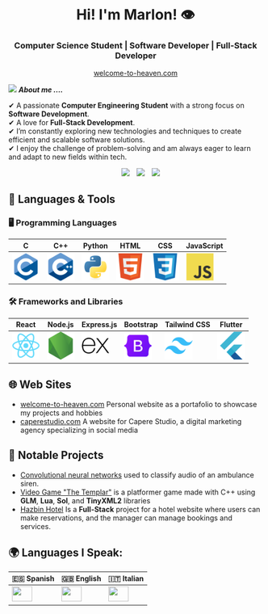 <h1 align="center">Hi! I'm Marlon! 👁️</h1>
<h3 align="center">Computer Science Student | Software Developer | Full-Stack Developer</h3>
<p align="center">
    <a href="https://welcome-to-heaven.com" target="_blank">welcome-to-heaven.com</a>
</p>

<img src="https://media.giphy.com/media/iY8CRBdQXODJSCERIr/giphy.gif" width="30px">&nbsp;***About me ....***

✔ A passionate **Computer Engineering Student** with a strong focus on **Software Development**.<br>
✔ A love for **Full-Stack Development**.<br>
✔ I’m constantly exploring new technologies and techniques to create efficient and scalable software solutions.<br>
✔ I enjoy the challenge of problem-solving and am always eager to learn and adapt to new fields within tech.<br>




<p align="center">

 <div align="center"  class="icons-social" style="margin-left: 10px;">
        <a style="margin-left: 10px;"  target="_blank" href="https://www.linkedin.com/in/marlon-mq-4a2a1221b">
			<img src="https://img.icons8.com/doodle/40/000000/linkedin--v2.png"></a>
        <a style="margin-left: 10px;" target="_blank" href="https://github.com/MarlonMQ">
		    <img src="https://img.icons8.com/doodle/40/000000/github--v1.png"></a>
        <a style="margin-left: 10px;" target="_blank" href="https://www.instagram.com/welcome__to_heaveen00/">
			<img src="https://img.icons8.com/doodle/40/000000/instagram-new--v2.png"></a>
      </div>

</p>

## 🚀 Languages & Tools

### 🖥️ Programming Languages
| C | C++ | Python | HTML | CSS | JavaScript |
|---|----|--------|------|-----|------------|
| <img src="https://github.com/devicons/devicon/blob/master/icons/c/c-original.svg" width="55" height="55"/> | <img src="https://github.com/devicons/devicon/blob/master/icons/cplusplus/cplusplus-original.svg" width="55" height="55"/> | <img src="https://github.com/devicons/devicon/blob/master/icons/python/python-original.svg" width="55" height="55"/> | <img src="https://github.com/devicons/devicon/blob/master/icons/html5/html5-original.svg" width="55" height="55"/> | <img src="https://github.com/devicons/devicon/blob/master/icons/css3/css3-original.svg" width="55" height="55"/> | <img src="https://github.com/devicons/devicon/blob/master/icons/javascript/javascript-original.svg" width="55" height="55"/> |

### 🛠️ Frameworks and Libraries  
| React | Node.js | Express.js | Bootstrap | Tailwind CSS | Flutter |
|---|--------|------------|-----------|--------------|---------|
| <img src="https://github.com/devicons/devicon/blob/master/icons/react/react-original.svg" width="55" height="55"/> | <img src="https://github.com/devicons/devicon/blob/master/icons/nodejs/nodejs-original.svg" width="55" height="55"/> | <img src="https://github.com/devicons/devicon/blob/master/icons/express/express-original.svg" width="55" height="55"/> | <img src="https://github.com/devicons/devicon/blob/master/icons/bootstrap/bootstrap-original.svg" width="55" height="55"/> | <img src="https://github.com/devicons/devicon/blob/master/icons/tailwindcss/tailwindcss-original.svg" width="55" height="55"/> | <img src="https://github.com/devicons/devicon/blob/master/icons/flutter/flutter-original.svg" width="55" height="55"/> |


## 🌐 Web Sites
- [welcome-to-heaven.com](welcome-to-heaven.com) Personal website as a portafolio to showcase my projects and hobbies
- [caperestudio.com](caperestudio.com/develop) A website for Capere Studio, a digital marketing agency specializing in social media


## 📂 Notable Projects
- [Convolutional neural networks](https://github.com/archibald-carrion/Convolutional-neural-networks-sound-classification) used to classify audio of an ambulance siren.
- [Video Game "The Templar"](https://github.com/archibald-carrion/Video-game-The-Templar) is a platformer game made with C++ using **GLM**, **Lua**, **Sol**, and **TinyXML2** libraries
- [Hazbin Hotel](https://git.ucr.ac.cr/MARLON.MURILLOQUESADA/fullstack-hotel-project-mlir)  Is a **Full-Stack** project for a hotel website where users can make reservations, and the manager can manage bookings and services.


## 🌍 Languages I Speak:
| 🇪🇸 Spanish | 🇬🇧 English | 🇮🇹 Italian |
|-------------|-------------|-------------|
| <img src="https://upload.wikimedia.org/wikipedia/commons/9/9a/Flag_of_Spain.svg" width="40" height="30"/> | <img src="https://upload.wikimedia.org/wikipedia/commons/a/a4/Flag_of_the_United_States.svg" width="40" height="30"/> | <img src="https://upload.wikimedia.org/wikipedia/commons/0/03/Flag_of_Italy.svg" width="40" height="30"/> |

